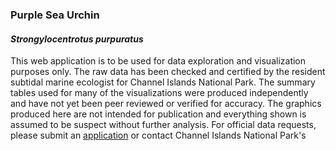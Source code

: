 
### Purple Sea Urchin 
#### *Strongylocentrotus purpuratus*

This web application is to be used for data exploration and visualization purposes only. The raw data has been checked and certified by the resident subtidal marine ecologist for Channel Islands National Park. The summary tables used for many of the visualizations were produced independently and have not yet been peer reviewed or verified for accuracy. The graphics produced here are not intended for publication and everything shown is assumed to be suspect without further analysis. For official data requests, please submit an  [application](https://irma.nps.gov/RPRS/) or contact Channel Islands National Park's 

